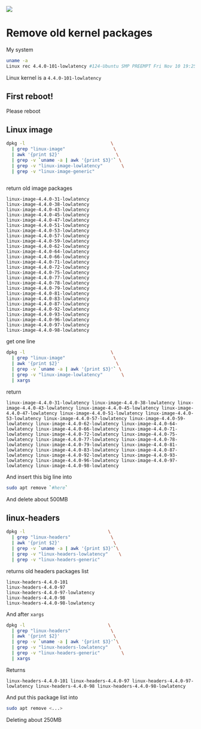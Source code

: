 ![](http://design.ubuntu.com/wp-content/uploads/ubuntu-logo112.png)

# Remove old kernel packages
My system
```bash
uname -a
Linux rec 4.4.0-101-lowlatency #124-Ubuntu SMP PREEMPT Fri Nov 10 19:25:08 UTC 2017 x86_64 x86_64 x86_64 GNU/Linux
```
Linux kernel is a `4.4.0-101-lowlatency`

## First reboot!
Please reboot

## Linux image
```bash
dpkg -l                                \
  | grep "linux-image"                  \
  | awk '{print $2}'                     \
  | grep -v `uname -a | awk '{print $3}'` \
  | grep -v "linux-image-lowlatency"       \
  | grep -v "linux-image-generic"           
  
```
return old image packages
```
linux-image-4.4.0-31-lowlatency
linux-image-4.4.0-38-lowlatency
linux-image-4.4.0-43-lowlatency
linux-image-4.4.0-45-lowlatency
linux-image-4.4.0-47-lowlatency
linux-image-4.4.0-51-lowlatency
linux-image-4.4.0-53-lowlatency
linux-image-4.4.0-57-lowlatency
linux-image-4.4.0-59-lowlatency
linux-image-4.4.0-62-lowlatency
linux-image-4.4.0-64-lowlatency
linux-image-4.4.0-66-lowlatency
linux-image-4.4.0-71-lowlatency
linux-image-4.4.0-72-lowlatency
linux-image-4.4.0-75-lowlatency
linux-image-4.4.0-77-lowlatency
linux-image-4.4.0-78-lowlatency
linux-image-4.4.0-79-lowlatency
linux-image-4.4.0-81-lowlatency
linux-image-4.4.0-83-lowlatency
linux-image-4.4.0-87-lowlatency
linux-image-4.4.0-92-lowlatency
linux-image-4.4.0-93-lowlatency
linux-image-4.4.0-96-lowlatency
linux-image-4.4.0-97-lowlatency
linux-image-4.4.0-98-lowlatency
```
get one line
```bash
dpkg -l                                \
  | grep "linux-image"                  \
  | awk '{print $2}'                     \
  | grep -v `uname -a | awk '{print $3}'` \
  | grep -v "linux-image-lowlatency"       \
  | xargs
```
return

`linux-image-4.4.0-31-lowlatency linux-image-4.4.0-38-lowlatency linux-image-4.4.0-43-lowlatency linux-image-4.4.0-45-lowlatency linux-image-4.4.0-47-lowlatency linux-image-4.4.0-51-lowlatency linux-image-4.4.0-53-lowlatency linux-image-4.4.0-57-lowlatency linux-image-4.4.0-59-lowlatency linux-image-4.4.0-62-lowlatency linux-image-4.4.0-64-lowlatency linux-image-4.4.0-66-lowlatency linux-image-4.4.0-71-lowlatency linux-image-4.4.0-72-lowlatency linux-image-4.4.0-75-lowlatency linux-image-4.4.0-77-lowlatency linux-image-4.4.0-78-lowlatency linux-image-4.4.0-79-lowlatency linux-image-4.4.0-81-lowlatency linux-image-4.4.0-83-lowlatency linux-image-4.4.0-87-lowlatency linux-image-4.4.0-92-lowlatency linux-image-4.4.0-93-lowlatency linux-image-4.4.0-96-lowlatency linux-image-4.4.0-97-lowlatency linux-image-4.4.0-98-lowlatency`

And insert this big line into
```bash
sudo apt remove `#here`
```
And delete about 500MB

## linux-headers
```bash
dpkg -l                               \
  | grep "linux-headers"               \
  | awk '{print $2}'                    \
  | grep -v `uname -a | awk '{print $3}'`\
  | grep -v "linux-headers-lowlatency"    \
  | grep -v "linux-headers-generic"
```
returns old headers packages list
```
linux-headers-4.4.0-101
linux-headers-4.4.0-97
linux-headers-4.4.0-97-lowlatency
linux-headers-4.4.0-98
linux-headers-4.4.0-98-lowlatency
```
And after `xargs`
```bash
dpkg -l                               \
  | grep "linux-headers"               \
  | awk '{print $2}'                    \
  | grep -v `uname -a | awk '{print $3}'`\
  | grep -v "linux-headers-lowlatency"    \
  | grep -v "linux-headers-generic"        \
  | xargs
```
Returns

`linux-headers-4.4.0-101 linux-headers-4.4.0-97 linux-headers-4.4.0-97-lowlatency linux-headers-4.4.0-98 linux-headers-4.4.0-98-lowlatency`

And put this package list into
```bash
sudo apt remove <...>
```
Deleting about 250MB

